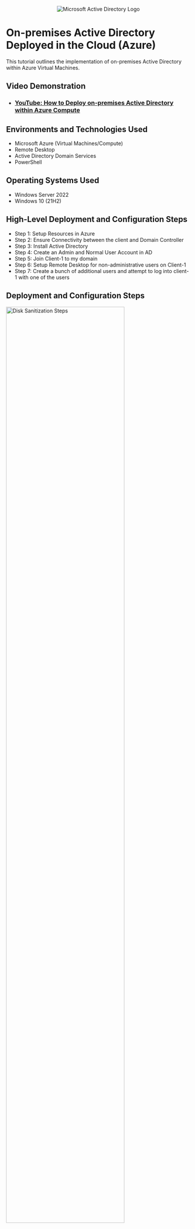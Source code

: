 <p align="center">
<img src="https://i.imgur.com/pU5A58S.png" alt="Microsoft Active Directory Logo"/>
</p>

<h1>On-premises Active Directory Deployed in the Cloud (Azure)</h1>
This tutorial outlines the implementation of on-premises Active Directory within Azure Virtual Machines.<br />


<h2>Video Demonstration</h2>

- ### [YouTube: How to Deploy on-premises Active Directory within Azure Compute](https://www.youtube.com)

<h2>Environments and Technologies Used</h2>

- Microsoft Azure (Virtual Machines/Compute)
- Remote Desktop
- Active Directory Domain Services
- PowerShell

<h2>Operating Systems Used </h2>

- Windows Server 2022
- Windows 10 (21H2)

<h2>High-Level Deployment and Configuration Steps</h2>

- Step 1: Setup Resources in Azure
- Step 2: Ensure Connectivity between the client and Domain Controller
- Step 3: Install Active Directory
- Step 4: Create an Admin and Normal User Account in AD
- Step 5: Join Client-1 to my domain
- Step 6: Setup Remote Desktop for non-administrative users on Client-1
- Step 7: Create a bunch of additional users and attempt to log into client-1 with one of the users

<h2>Deployment and Configuration Steps</h2>

<p>
<img src="https://i.imgur.com/LDja8M5.png" height="80%" width="80%" alt="Disk Sanitization Steps"/>
</p>
<p>
I start this project off by creating my usual resources in Azure. Then I proceed to ensuring the connectivity between the client and Domain Controller is running smoothly. Then I Install Active Directory.
</p>
<br />

<p>
<img src="https://i.imgur.com/ENJHiFL.png" height="80%" width="80%" alt="Disk Sanitization Steps"/>
</p>
<p>
  Then I Create an Admin and Normal User Account in AD
 Join Client-1 to my domain Setup Remote Desktop for non-administrative users on Client-1.
</p>
<br />

<p>
<img src="https://i.imgur.com/YvlxiIS.png" height="80%" width="80%" alt="Disk Sanitization Steps"/>
</p>
<p>
Lastly, I created a bunch of additional users and attempted to log into client-1 with one of the users and that ended my project.
</p>
<br />
